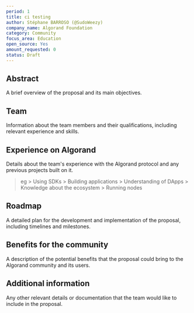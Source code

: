 ```yaml
---
period: 1
title: ci testing
author: Stéphane BARROSO (@SudoWeezy)
company_name: Algorand Foundation
category: Community
focus_area: Education
open_source: Yes
amount_requested: 0
status: Draft
---
```


## Abstract
A brief overview of the proposal and its main objectives.

## Team
Information about the team members and their qualifications, including relevant experience and skills.

## Experience on Algorand
Details about the team's experience with the Algorand protocol and any previous projects built on it.
> eg
    > Using SDKs 
    > Building applications
    > Understanding of DApps
    > Knowledge about the ecosystem
    > Running nodes

## Roadmap
A detailed plan for the development and implementation of the proposal, including timelines and milestones.

## Benefits for the community
A description of the potential benefits that the proposal could bring to the Algorand community and its users.

## Additional information
Any other relevant details or documentation that the team would like to include in the proposal.